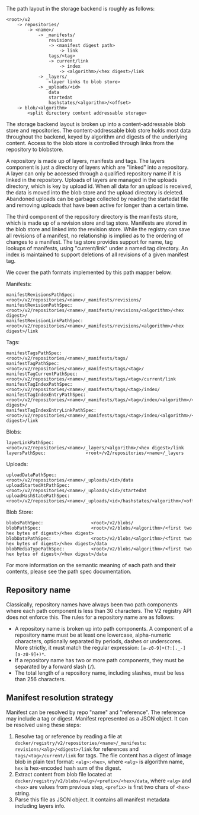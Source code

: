 The path layout in the storage backend is roughly as follows:

```
<root>/v2
	-> repositories/
		-> <name>/
			-> _manifests/
				revisions
				-> <manifest digest path>
					-> link
				tags/<tag>
				-> current/link
					-> index
					-> <algorithm>/<hex digest>/link
			-> _layers/
				<layer links to blob store>
			-> _uploads/<id>
				data
				startedat
				hashstates/<algorithm>/<offset>
	-> blob/<algorithm>
		<split directory content addressable storage>
```

The storage backend layout is broken up into a content-addressable blob
store and repositories. The content-addressable blob store holds most data
throughout the backend, keyed by algorithm and digests of the underlying
content. Access to the blob store is controlled through links from the
repository to blobstore.

A repository is made up of layers, manifests and tags. The layers component
is just a directory of layers which are "linked" into a repository. A layer
can only be accessed through a qualified repository name if it is linked in
the repository. Uploads of layers are managed in the uploads directory,
which is key by upload id. When all data for an upload is received, the
data is moved into the blob store and the upload directory is deleted.
Abandoned uploads can be garbage collected by reading the startedat file
and removing uploads that have been active for longer than a certain time.

The third component of the repository directory is the manifests store,
which is made up of a revision store and tag store. Manifests are stored in
the blob store and linked into the revision store.
While the registry can save all revisions of a manifest, no relationship is
implied as to the ordering of changes to a manifest. The tag store provides
support for name, tag lookups of manifests, using "current/link" under a
named tag directory. An index is maintained to support deletions of all
revisions of a given manifest tag.

We cover the path formats implemented by this path mapper below.

Manifests:

```
manifestRevisionsPathSpec:      <root>/v2/repositories/<name>/_manifests/revisions/
manifestRevisionPathSpec:      <root>/v2/repositories/<name>/_manifests/revisions/<algorithm>/<hex digest>/
manifestRevisionLinkPathSpec:  <root>/v2/repositories/<name>/_manifests/revisions/<algorithm>/<hex digest>/link
```

Tags:

```
manifestTagsPathSpec:                  <root>/v2/repositories/<name>/_manifests/tags/
manifestTagPathSpec:                   <root>/v2/repositories/<name>/_manifests/tags/<tag>/
manifestTagCurrentPathSpec:            <root>/v2/repositories/<name>/_manifests/tags/<tag>/current/link
manifestTagIndexPathSpec:              <root>/v2/repositories/<name>/_manifests/tags/<tag>/index/
manifestTagIndexEntryPathSpec:         <root>/v2/repositories/<name>/_manifests/tags/<tag>/index/<algorithm>/<hex digest>/
manifestTagIndexEntryLinkPathSpec:     <root>/v2/repositories/<name>/_manifests/tags/<tag>/index/<algorithm>/<hex digest>/link
```

Blobs:

```
layerLinkPathSpec:            <root>/v2/repositories/<name>/_layers/<algorithm>/<hex digest>/link
layersPathSpec:               <root>/v2/repositories/<name>/_layers
```

Uploads:

```
uploadDataPathSpec:             <root>/v2/repositories/<name>/_uploads/<id>/data
uploadStartedAtPathSpec:        <root>/v2/repositories/<name>/_uploads/<id>/startedat
uploadHashStatePathSpec:        <root>/v2/repositories/<name>/_uploads/<id>/hashstates/<algorithm>/<offset>
```

Blob Store:

```
blobsPathSpec:                  <root>/v2/blobs/
blobPathSpec:                   <root>/v2/blobs/<algorithm>/<first two hex bytes of digest>/<hex digest>
blobDataPathSpec:               <root>/v2/blobs/<algorithm>/<first two hex bytes of digest>/<hex digest>/data
blobMediaTypePathSpec:          <root>/v2/blobs/<algorithm>/<first two hex bytes of digest>/<hex digest>/data
```

For more information on the semantic meaning of each path and their
contents, please see the path spec documentation.

## Repository name

Classically, repository names have always been two path components where each path component
is less than 30 characters.
The V2 registry API does not enforce this.
The rules for a repository name are as follows:
 - A repository name is broken up into path components.
 A component of a repository name must be at least one lowercase,
 alpha-numeric characters, optionally separated by periods, dashes or underscores.
 More strictly, it must match the regular expression: `[a-z0-9]+(?:[._-][a-z0-9]+)*`.
 - If a repository name has two or more path components,
 they must be separated by a forward slash (`/`).
 - The total length of a repository name, including slashes,
 must be less than 256 characters.

## Manifest resolution strategy

Manifest can be resolved by repo "name" and "reference". The reference may include a tag
or digest. Manifest represented as a JSON object. It can be resolved using these steps:
 1. Resolve tag or reference by reading a file at
 `docker/registry/v2/repositories/<name>/_manifests`: `revisions/<alg>/<digest>/link` for
 references and `tags/<tag>/current/link` for tags. The file content has a digest of
 image blob in plain text format: `<alg>:<hex>`, where `<alg>` is algorithm name, `hex`
 is hex-encoded hash sum of the digest.
 2. Extract content from blob file located at
 `docker/registry/v2/blobs/<alg>/<prefix>/<hex>/data`, where `<alg>` and `<hex>` are values from
 previous step, `<prefix>` is first two chars of `<hex>` string.
 3. Parse this file as JSON object. It contains all manifest metadata including layers info.


